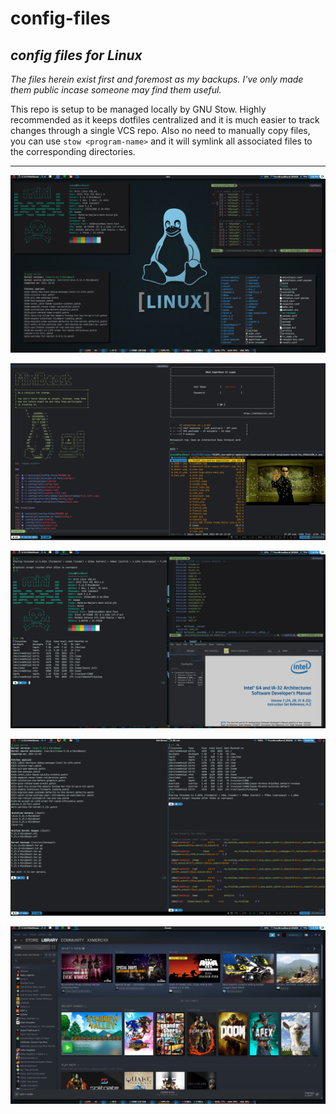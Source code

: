 
# **config-files**

## *config files for Linux*

*The files herein exist first and foremost as my backups. I've only made them public incase someone may find them useful.*  

This repo is setup to be managed locally by GNU Stow. Highly recommended as it keeps dotfiles centralized and it is much easier to track changes through a single VCS repo. Also no need to manually copy files, you can use `stow <program-name>` and it will symlink all associated files to the corresponding directories.
___

![desktop](screenshots/desktop-bspwm.png)

![tmux](screenshots/tmux.png)

![desktop2](screenshots/desktop2.png)

![desktop-plasma](screenshots/desktop.png)

![desktop3](screenshots/desktop3.png)
